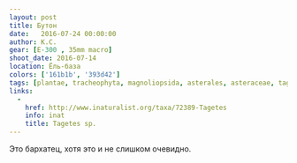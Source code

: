 ```yaml
---
layout: post
title: Бутон
date:   2016-07-24 00:00:00
author: К.С.
gear: [E-300 , 35mm macro]
shoot_date: 2016-07-14
location: Ёль-база
colors: ['161b1b', '393d42']
tags: [plantae, tracheophyta, magnoliopsida, asterales, asteraceae, tagetes]
links:
  -
    href: http://www.inaturalist.org/taxa/72389-Tagetes
    info: inat
    title: Tagetes sp.
---
```


Это бархатец, хотя это и не слишком очевидно.

